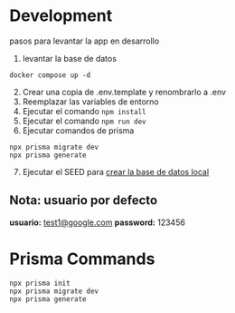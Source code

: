 # Development

pasos para levantar la app en desarrollo

1. levantar la base de datos

```
docker compose up -d
```

2. Crear una copia de .env.template y renombrarlo a .env
3. Reemplazar las variables de entorno
4. Ejecutar el comando `npm install`
5. Ejecutar el comando `npm run dev`
6. Ejecutar comandos de prisma

```
npx prisma migrate dev
npx prisma generate
```

7. Ejecutar el SEED para [crear la base de datos local](localhost:3000/api/seed)

## Nota: usuario por defecto

**usuario:** test1@google.com
**password:** 123456

# Prisma Commands

```
npx prisma init
npx prisma migrate dev
npx prisma generate
```
